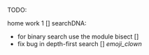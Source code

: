 TODO:

home work 1 []
searchDNA:
- for binary search use the module bisect []
- fix bug in depth-first search [] *emoji_clown*
